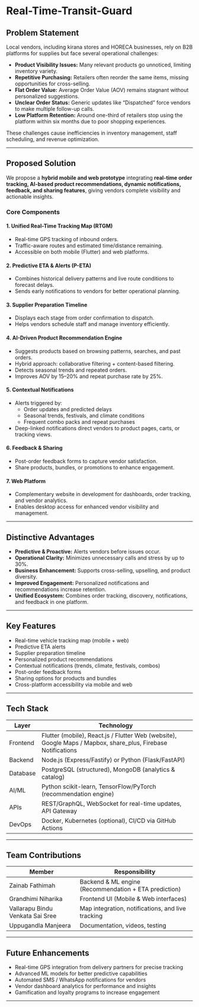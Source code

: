 # Real-Time-Transit-Guard

## Problem Statement
Local vendors, including kirana stores and HORECA businesses, rely on B2B platforms for supplies but face several operational challenges:

- **Product Visibility Issues:** Many relevant products go unnoticed, limiting inventory variety.  
- **Repetitive Purchasing:** Retailers often reorder the same items, missing opportunities for cross-selling.  
- **Flat Order Value:** Average Order Value (AOV) remains stagnant without personalized suggestions.  
- **Unclear Order Status:** Generic updates like “Dispatched” force vendors to make multiple follow-up calls.  
- **Low Platform Retention:** Around one-third of retailers stop using the platform within six months due to poor shopping experiences.  

These challenges cause inefficiencies in inventory management, staff scheduling, and revenue optimization.  

---

## Proposed Solution
We propose a **hybrid mobile and web prototype** integrating **real-time order tracking, AI-based product recommendations, dynamic notifications, feedback, and sharing features**, giving vendors complete visibility and actionable insights.  

### Core Components

#### 1. Unified Real-Time Tracking Map (RTGM)
- Real-time GPS tracking of inbound orders.  
- Traffic-aware routes and estimated time/distance remaining.  
- Accessible on both mobile (Flutter) and web platforms.  

#### 2. Predictive ETA & Alerts (P-ETA)
- Combines historical delivery patterns and live route conditions to forecast delays.  
- Sends early notifications to vendors for better operational planning.  

#### 3. Supplier Preparation Timeline
- Displays each stage from order confirmation to dispatch.  
- Helps vendors schedule staff and manage inventory efficiently.  

#### 4. AI-Driven Product Recommendation Engine
- Suggests products based on browsing patterns, searches, and past orders.  
- Hybrid approach: collaborative filtering + content-based filtering.  
- Detects seasonal trends and repeated orders.  
- Improves AOV by 15–20% and repeat purchase rate by 25%.  

#### 5. Contextual Notifications
- Alerts triggered by:  
  - Order updates and predicted delays  
  - Seasonal trends, festivals, and climate conditions  
  - Frequent combo packs and repeat purchases  
- Deep-linked notifications direct vendors to product pages, carts, or tracking views.  

#### 6. Feedback & Sharing
- Post-order feedback forms to capture vendor satisfaction.  
- Share products, bundles, or promotions to enhance engagement.  

#### 7. Web Platform
- Complementary website in development for dashboards, order tracking, and vendor analytics.  
- Enables desktop access for enhanced vendor visibility and management.  

---

## Distinctive Advantages
- **Predictive & Proactive:** Alerts vendors before issues occur.  
- **Operational Clarity:** Minimizes unnecessary calls and stress by up to 30%.  
- **Business Enhancement:** Supports cross-selling, upselling, and product diversity.  
- **Improved Engagement:** Personalized notifications and recommendations increase retention.  
- **Unified Ecosystem:** Combines order tracking, discovery, notifications, and feedback in one platform.  

---

## Key Features
- Real-time vehicle tracking map (mobile + web)  
- Predictive ETA alerts  
- Supplier preparation timeline  
- Personalized product recommendations  
- Contextual notifications (trends, climate, festivals, combos)  
- Post-order feedback forms  
- Sharing options for products and bundles  
- Cross-platform accessibility via mobile and web  

---

## Tech Stack

| Layer | Technology |
|-------|-----------|
| Frontend | Flutter (mobile), React.js / Flutter Web (website), Google Maps / Mapbox, share_plus, Firebase Notifications |
| Backend | Node.js (Express/Fastify) or Python (Flask/FastAPI) |
| Database | PostgreSQL (structured), MongoDB (analytics & catalog) |
| AI/ML | Python scikit-learn, TensorFlow/PyTorch (recommendation engine) |
| APIs | REST/GraphQL, WebSocket for real-time updates, API Gateway |
| DevOps | Docker, Kubernetes (optional), CI/CD via GitHub Actions |

---

## Team Contributions

| Member | Responsibility |
|--------|----------------|
| Zainab Fathimah | Backend & ML engine (Recommendation + ETA prediction) |
| Grandhimi Niharika | Frontend UI (Mobile & Web interfaces) |
| Vallarapu Bindu Venkata Sai Sree| Map integration, notifications, and live tracking |
| Uppugandla Manjeera | Documentation, videos, testing |

---

## Future Enhancements
- Real-time GPS integration from delivery partners for precise tracking  
- Advanced ML models for better predictive capabilities  
- Automated SMS / WhatsApp notifications for vendors  
- Vendor dashboard analytics for performance and insights  
- Gamification and loyalty programs to increase engagement  

---


